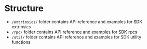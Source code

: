 # Structure

- `/extrinsics/` folder contains API reference and examples for SDK extrinsics
- `/rpc/` folder contains API reference and examples for SDK rpcs
- `/util/` folder contains API reference and examples for SDK utility functions
